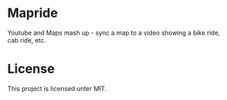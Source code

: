 
# Mapride

Youtube and Maps mash up - sync a map to a video showing a bike ride, cab ride, etc.

# License

This project is licensed unter MIT.

